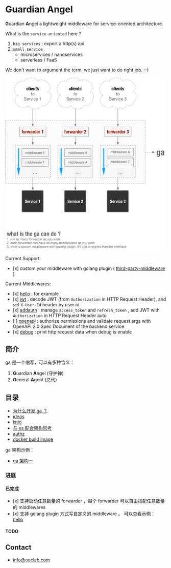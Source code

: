 # Guardian Angel

**G**uardian **A**ngel a lightweight middleware for service-oriented architecture.

What is the `service-oriented` here ?
1. `big services` : export a http(s) api
2. `small service`
   - microservices / nanoservices
   - serverless / FaaS

We don't want to argument the term, we just want to do right job.
:-)

![](./docs/attachments/ga-current-arch.png)

Current Support:

- \[x] custom your middleware with golang plugin ( [third-party-middleware](https://github.com/urfave/negroni#third-party-middleware) )

Current Middlewares:

- \[x] [hello](./middlewares/hello) : for example
- \[x] [jwt](./middlewares/jwt) : decode JWT (from `Authorization` in HTTP Request Header), and set `X-User-Id` header by user id
- \[x] [addauth](./middlewares/addauth) : manage `access_token` and `refresh_token` , add JWT with `Authorization` in HTTP Request Header auto
- \[ ] [openapi](./middlewares/openapi) : authorize permissions and validate request args with OpenAPI 2.0 Spec Document of the backend service
- \[x] [debug](./middlewares/debug) : print http request data when debug is enable

## 简介

ga 是一个缩写，可以有多种含义：
1. **G**uardian **A**ngel (守护神)
2. **G**eneral **A**gent (总代)

## 目录

- [为什么开发 ga ？](./docs/reason.md)
- [ideas](./docs/ideas.md)
- [istio](./docs/istio.md)
- [与 es 配合架构思考](./docs/add-es.md)
- [authz](./docs/authz.md)
- [docker build image](./docs/docker.md)

ga 架构示例：

- [ga 架构一](./docs/arch-design/arch1.md)


### 进展

#### 已完成

- \[x] 支持启动任意数量的 forwarder ，每个 forwarder 可以自由搭配任意数量的 middlewares
- \[x] 支持 golang plugin 方式写自定义的 middleware 。 可以查看示例： [hello](https://github.com/ooclab/ga/tree/master/middlewares/hello)

#### TODO


## Contact

- info@ooclab.com

